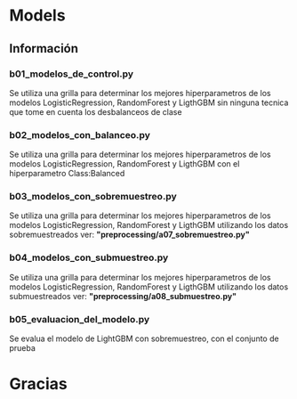 # Models

## Información

### b01_modelos_de_control.py
Se utiliza una grilla para determinar los mejores hiperparametros  de los modelos LogisticRegression, RandomForest y LigthGBM sin ninguna tecnica que tome en cuenta los desbalanceos de clase

### b02_modelos_con_balanceo.py
Se utiliza una grilla para determinar los mejores hiperparametros  de los modelos LogisticRegression, RandomForest y LigthGBM con el hiperparametro Class:Balanced

### b03_modelos_con_sobremuestreo.py
Se utiliza una grilla para determinar los mejores hiperparametros  de los modelos LogisticRegression, RandomForest y LigthGBM utilizando los datos sobremuestreados ver: **"preprocessing/a07_sobremuestreo.py"**

### b04_modelos_con_submuestreo.py
Se utiliza una grilla para determinar los mejores hiperparametros  de los modelos LogisticRegression, RandomForest y LigthGBM utilizando los datos submuestreados ver: **"preprocessing/a08_submuestreo.py"**

### b05_evaluacion_del_modelo.py
Se evalua el modelo de LightGBM con sobremuestreo, con el conjunto de prueba

# Gracias